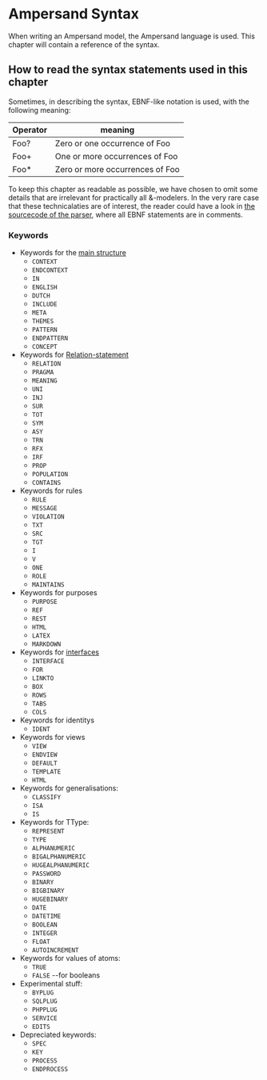 # Ampersand Syntax

When writing an Ampersand model, the Ampersand language is used. This chapter will contain a reference of the syntax.

## How to read the syntax statements used in this chapter
Sometimes, in describing the syntax, EBNF-like notation is used, with the following meaning:

Operator | meaning
------|------
Foo? | Zero or one occurrence of Foo
Foo+ | One or more occurrences of Foo
Foo\* | Zero or more occurrences of Foo

To keep this chapter as readable as possible, we have chosen to omit some details that are irrelevant for practically all &-modelers. In the very rare case that these technicalaties are of interest, the reader could have a look in [the sourcecode of the parser](https://github.com/AmpersandTarski/Ampersand/blob/master/src/Database/Design/Ampersand/Input/ADL1/Parser.hs), where all EBNF statements are in comments.

### Keywords


 * Keywords for the [main structure](structureOfModel.md)
   * `CONTEXT`
   * `ENDCONTEXT`
   * `IN`
   * `ENGLISH`
   * `DUTCH`
   * `INCLUDE`
   * `META`
   * `THEMES`
   * `PATTERN`
   * `ENDPATTERN`
   * `CONCEPT`
 * Keywords for [Relation-statement](relation.md)
   * `RELATION`
   * `PRAGMA`
   * `MEANING`
   * `UNI`
   * `INJ`
   * `SUR`
   * `TOT`
   * `SYM`
   * `ASY`
   * `TRN`
   * `RFX`
   * `IRF`
   * `PROP`
   * `POPULATION`
   * `CONTAINS`
 * Keywords for rules
   * `RULE`
   * `MESSAGE`
   * `VIOLATION`
   * `TXT`
   * `SRC`
   * `TGT`
   * `I`
   * `V`
   * `ONE`
   * `ROLE`
   * `MAINTAINS`
 * Keywords for purposes
   * `PURPOSE`
   * `REF`
   * `REST`
   * `HTML`
   * `LATEX`
   * `MARKDOWN`
 * Keywords for [interfaces](the_interface_statement.md)
   * `INTERFACE`
   * `FOR`
   * `LINKTO`
   * `BOX`
   * `ROWS`
   * `TABS`
   * `COLS`
 * Keywords for identitys
   * `IDENT`
 * Keywords for views
   * `VIEW`
   * `ENDVIEW`
   * `DEFAULT`
   * `TEMPLATE`
   * `HTML`
 * Keywords for generalisations:
   * `CLASSIFY`
   * `ISA`
   * `IS`
 * Keywords for TType:
   * `REPRESENT`
   * `TYPE`
   * `ALPHANUMERIC`
   * `BIGALPHANUMERIC`
   * `HUGEALPHANUMERIC`
   * `PASSWORD`
   * `BINARY`
   * `BIGBINARY`
   * `HUGEBINARY`
   * `DATE`
   * `DATETIME`
   * `BOOLEAN`
   * `INTEGER`
   * `FLOAT`
   * `AUTOINCREMENT`
 * Keywords for values of atoms:
   * `TRUE`
   * `FALSE` --for booleans
 * Experimental stuff:
   * `BYPLUG`
   * `SQLPLUG`
   * `PHPPLUG`
   * `SERVICE`
   * `EDITS`
 * Depreciated keywords:
   * `SPEC`
   * `KEY`
   * `PROCESS`
   * `ENDPROCESS`
